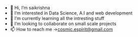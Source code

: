 - 👋 Hi, I’m saikrishna
- 👀 I’m interested in Data Science, A.I and web development
- 🌱 I’m currently learning all the intresting stuff
- 💞️ I’m looking to collaborate on small scale projects
- 📫 How to reach me ->cosmic.espirit@gmail.com

<!---
ssaaiikrishna/ssaaiikrishna is a ✨ special ✨ repository because its `README.md` (this file) appears on your GitHub profile.
You can click the Preview link to take a look at your changes.
--->
